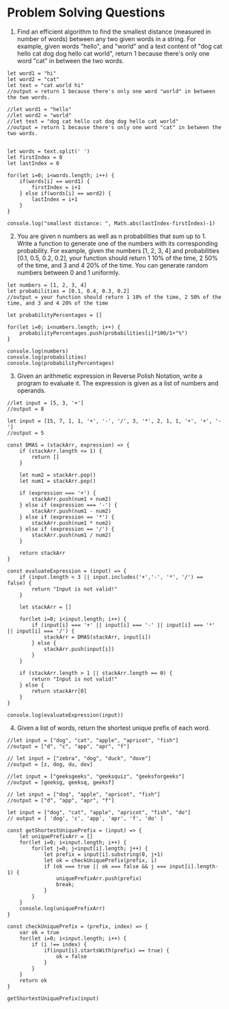 # Problem Solving Questions


1. Find an efficient algorithm to find the smallest distance (measured in number of words) between any two given words in a string. For example, given words "hello", and "world" and a text content of "dog cat hello cat dog dog hello cat world", return 1 because there's only one word "cat" in between the two words.

```
let word1 = "hi"
let word2 = "cat"
let text = "cat world hi"
//output = return 1 because there's only one word "world" in between the two words.

//let word1 = "hello"
//let word2 = "world"
//let text = "dog cat hello cat dog dog hello cat world"
//output = return 1 because there's only one word "cat" in between the two words.


let words = text.split(' ')
let firstIndex = 0
let lastIndex = 0

for(let i=0; i<words.length; i++) {
    if(words[i] == word1) {
        firstIndex = i+1
    } else if(words[i] == word2) {
        lastIndex = i+1
    }
}

console.log("smallest distance: ", Math.abs(lastIndex-firstIndex)-1)
```

2. You are given n numbers as well as n probabilities that sum up to 1. Write a function to generate one of the numbers with its corresponding probability.
For example, given the numbers [1, 2, 3, 4] and probabilities [0.1, 0.5, 0.2, 0.2], your function should return 1 10% of the time, 2 50% of the time, and 3 and 4 20% of the time.
You can generate random numbers between 0 and 1 uniformly.

```
let numbers = [1, 2, 3, 4]
let probabilities = [0.1, 0.4, 0.3, 0.2]
//output = your function should return 1 10% of the time, 2 50% of the time, and 3 and 4 20% of the time

let probabilityPercentages = []

for(let i=0; i<numbers.length; i++) {
    probabilityPercentages.push(probabilities[i]*100/1+"%")
}

console.log(numbers)
console.log(probabilities)
console.log(probabilityPercentages)
```

3. Given an arithmetic expression in Reverse Polish Notation, write a program to evaluate it. The expression is given as a list of numbers and operands.

```
//let input = [5, 3, '+']
//output = 8

let input = [15, 7, 1, 1, '+', '-', '/', 3, '*', 2, 1, 1, '+', '+', '-']
//output = 5

const DMAS = (stackArr, expression) => {
    if (stackArr.length <= 1) {
        return []
    }
    
    let num2 = stackArr.pop()
    let num1 = stackArr.pop()
    
    if (expression === '+') {
        stackArr.push(num1 + num2)
    } else if (expression === '-') {
        stackArr.push(num1 - num2)
    } else if (expression == '*') {
        stackArr.push(num1 * num2)
    } else if (expression == '/') {
        stackArr.push(num1 / num2)
    }
    
    return stackArr
}

const evaluateExpression = (input) => {
    if (input.length < 3 || input.includes('+','-', '*', '/') == false) {
        return "Input is not valid!"
    }
    
    let stackArr = []
    
    for(let i=0; i<input.length; i++) {
        if (input[i] === '+' || input[i] === '-' || input[i] === '*' || input[i] === '/') {
            stackArr = DMAS(stackArr, input[i])
        } else {
            stackArr.push(input[i])
        }
    } 
    
    if (stackArr.length > 1 || stackArr.length == 0) {
        return "Input is not valid!"
    } else {
        return stackArr[0]
    }
}

console.log(evaluateExpression(input))
```

4. Given a list of words, return the shortest unique prefix of each word.

```
//let input = ["dog", "cat", "apple", "apricot", "fish"]
//output = ["d", "c", "app", "apr", "f"] 

// let input = ["zebra", "dog", "duck", "dove"]
//output = [z, dog, du, dov]

//let input = ["geeksgeeks", "geeksquiz", "geeksforgeeks"]
//output = [geeksg, geeksq, geeksf]

// let input = ["dog", "apple", "apricot", "fish"]
//output = ["d", "app", "apr", "f"] 

let input = ["dog", "cat", "apple", "apricot", "fish", "do"]
// output = [ 'dog', 'c', 'app', 'apr', 'f', 'do' ]

const getShortestUniquePrefix = (input) => {
    let uniquePrefixArr = []
    for(let i=0; i<input.length; i++) {
        for(let j=0; j<input[i].length; j++) {
            let prefix = input[i].substring(0, j+1)
            let ok = checkUniquePrefix(prefix, i)
            if (ok === true || ok === false && j === input[i].length-1) {
                uniquePrefixArr.push(prefix) 
                break;
            }
        }
    }
    console.log(uniquePrefixArr)
}

const checkUniquePrefix = (prefix, index) => {
    var ok = true
    for(let i=0; i<input.length; i++) {
        if (i !== index) {
            if(input[i].startsWith(prefix) == true) {
                ok = false
            } 
        }
    }
    return ok
}

getShortestUniquePrefix(input)
```
